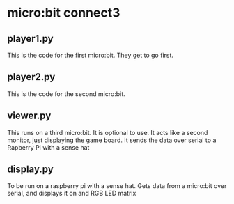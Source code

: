 # micro:bit connect3
## player1.py
This is the code for the first micro:bit. They get to go first.

## player2.py
This is the code for the second micro:bit.

## viewer.py
This runs on a third micro:bit. It is optional to use. It acts like a second
monitor, just displaying the game board. It sends the data over serial to a
Rapberry Pi with a sense hat

## display.py
To be run on a raspberry pi with a sense hat. Gets data from a micro:bit over
serial, and displays it on and RGB LED matrix
